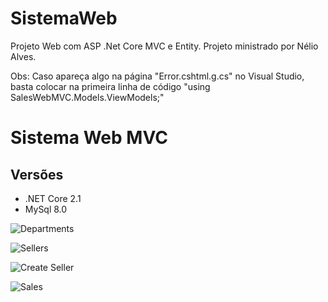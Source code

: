 # SistemaWeb
Projeto Web com ASP .Net Core MVC e Entity. Projeto ministrado por Nélio Alves.

Obs: Caso apareça algo na página "Error.cshtml.g.cs" no Visual Studio, basta colocar na primeira linha de código "using SalesWebMVC.Models.ViewModels;"

<h1> Sistema Web MVC </h1>
<h2> Versões </h2>
 <ul>
  <li>.NET Core 2.1</li>
  <li>MySql 8.0</li>
</ul>

![Departments](https://user-images.githubusercontent.com/81387456/173398479-b91ebca8-9fa0-4bd8-a780-377136b6071b.png)

![Sellers](https://user-images.githubusercontent.com/81387456/173398580-9acd1eb1-e21f-4883-86e8-5b867c824d12.png)

![Create Seller](https://user-images.githubusercontent.com/81387456/173398648-a1f6c52c-c6a5-42d4-b79e-72afeeb9aa3c.png)

![Sales](https://user-images.githubusercontent.com/81387456/173398753-9c36f9b1-797e-4aaf-8486-16b678dc8b19.png)

